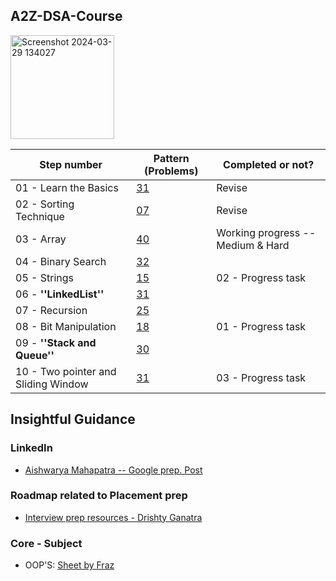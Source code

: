 ## A2Z-DSA-Course


<img width="166" alt="Screenshot 2024-03-29 134027" src="https://github.com/Mehul237/A2Z-DSA-Course/assets/117193057/5ae3554f-0889-400b-8835-98afc3a8addd">

 Step number | Pattern (Problems)  | Completed or not?
 --- | --- | ---
 01 - Learn the Basics | [31]()   | Revise
 02 - Sorting Technique | [07]()  | Revise
 03 - Array | [40]()              | Working progress -- Medium & Hard
 04 - Binary Search | [32]()       | 
 05 - Strings | [15]()           | 02 - Progress task
 06 - <b> ''LinkedList''</b> | [31]() |
 07 - Recursion | [25]()  |
 08 - Bit Manipulation | [18]() |  01 - Progress task
 09 - <b> ''Stack and Queue'' </b> | [30]() |
 10 - Two pointer and Sliding Window | [31]() | 03 - Progress task


 ##  Insightful Guidance

 ### LinkedIn
  - [Aishwarya Mahapatra -- Google prep. Post](https://www.linkedin.com/feed/update/urn:li:activity:7179348061658177536/)

 ### Roadmap related to Placement prep
  - [Interview prep resources - Drishty Ganatra](https://docs.google.com/spreadsheets/d/1uQRYubklnnHRujcP8xnE2_APAXzGeCO1pMFuhOiGGmk/edit?source=post_page-----f4bf8028c6d4--------------------------------#gid=574605606)

 ### Core - Subject
  - OOP'S: [Sheet by Fraz](https://docs.google.com/spreadsheets/d/1j05cmJ5JI8O9S4bIdKbw_jd0Y4KMZ_5liwyL8vjEbCw/edit#gid=0)
  
